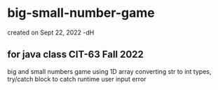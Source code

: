 # big-small-number-game #
created on Sept 22, 2022 -dH
## for java class CIT-63 Fall 2022 ##
big and small numbers game using 1D array converting str to int types, try/catch block to catch runtime user input error

